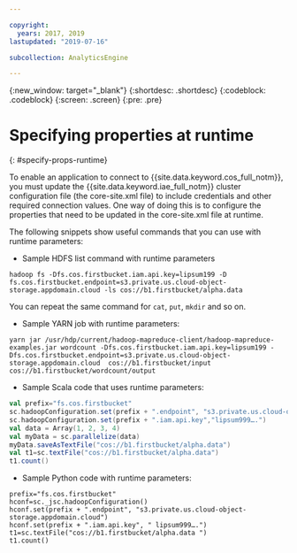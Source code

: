 ```yaml
---

copyright:
  years: 2017, 2019
lastupdated: "2019-07-16"

subcollection: AnalyticsEngine

---
```


<!-- Attribute definitions -->
{:new_window: target="_blank"}
{:shortdesc: .shortdesc}
{:codeblock: .codeblock}
{:screen: .screen}
{:pre: .pre}

# Specifying properties at runtime
{: #specify-props-runtime}

To enable an application to connect to {{site.data.keyword.cos_full_notm}}, you must update the {{site.data.keyword.iae_full_notm}} cluster configuration file (the core-site.xml file) to include credentials and other required connection values. One way of doing this is to configure the properties that need to be updated in the core-site.xml file at runtime.

The following snippets show useful commands that you can use with  runtime parameters:

- Sample HDFS list command with runtime parameters
```
hadoop fs -Dfs.cos.firstbucket.iam.api.key=lipsum199 -D fs.cos.firstbucket.endpoint=s3.private.us.cloud-object-storage.appdomain.cloud -ls cos://b1.firstbucket/alpha.data
```

 You can repeat the same command for `cat`, `put`, `mkdir` and so on.
- Sample YARN job with runtime parameters:
```
yarn jar /usr/hdp/current/hadoop-mapreduce-client/hadoop-mapreduce-examples.jar wordcount -Dfs.cos.firstbucket.iam.api.key=lipsum199 -Dfs.cos.firstbucket.endpoint=s3.private.us.cloud-object-storage.appdomain.cloud  cos://b1.firstbucket/input cos://b1.firstbucket/wordcount/output
```
- Sample Scala code that uses runtime parameters:
```scala
val prefix="fs.cos.firstbucket"
sc.hadoopConfiguration.set(prefix + ".endpoint", "s3.private.us.cloud-object-storage.appdomain.cloud")
sc.hadoopConfiguration.set(prefix + ".iam.api.key","lipsum999….")
val data = Array(1, 2, 3, 4)
val myData = sc.parallelize(data)
myData.saveAsTextFile("cos://b1.firstbucket/alpha.data")
val t1=sc.textFile("cos://b1.firstbucket/alpha.data")
t1.count()
```
- Sample Python code with runtime parameters:
```
prefix="fs.cos.firstbucket"
hconf=sc._jsc.hadoopConfiguration()
hconf.set(prefix + ".endpoint", "s3.private.us.cloud-object-storage.appdomain.cloud")
hconf.set(prefix + ".iam.api.key", " lipsum999….")
t1=sc.textFile("cos://b1.firstbucket/alpha.data ")
t1.count()
```

<!-- For example, you can specify the properties at runtime in your Python, Scala, or R code when executing jobs. The following snippet shows an example for Spark:

```
prefix="fs.cos.myprodservice"

hconf=sc._jsc.hadoopConfiguration()
hconf.set(prefix + ".iam.endpoint", "https://iam.bluemix.net/identity/token")
hconf.set(prefix + ".endpoint", "s3-api.us-geo.objectstorage.service.networklayer.com")
hconf.set(prefix + ".iam.api.key", "he0Zzjasdfasdfasdfasdfasdfasdfj2OV")
hconf.set(prefix + ".iam.service.id", "ServiceId-asdf-asdf-asdf-asdf-asdf")

t1=sc.textFile("cos://mybucket.myprodservice/tata.data")
t1.count()
```
{: codeblock} -->
